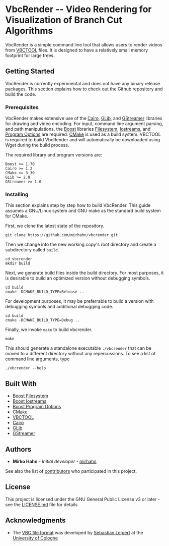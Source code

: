 # VbcRender -- Video Rendering for Visualization of Branch Cut Algorithms

VbcRender is a simple command line tool that allows users to render videos from [VBCTOOL](https://informatik.uni-koeln.de/ls-juenger/vbctool/) files. It is designed to have a relatively small memory footprint for large trees.

## Getting Started

VbcRender is currently experimental and does not have any binary release packages. This section explains how to check out the Github repository and build the code.

### Prerequisites

VbcRender makes extensive use of the [Cairo](https://www.cairographics.org), [GLib](https://www.gtk.org), and [GStreamer](https://gstreamer.freedesktop.org) libraries for drawing and video encoding. For input, command line argument parsing, and path manipulations, the [Boost](https://www.boost.org) libraries [Filesystem](https://www.boost.org/doc/libs/release/libs/filesystem/), [Iostreams](https://www.boost.org/doc/libs/release/libs/iostreams/), and [Program Options](https://www.boost.org/doc/libs/release/libs/program_options/) are required. [CMake](https://cmake.org) is used as a build system. VBCTOOL is required to build VbcRender and will automatically be downloaded using Wget during the build process.

The required library and program versions are:

```
Boost >= 1.70
Cairo >= 1.2
CMake >= 3.30
GLib >= 2.0
GStreamer >= 1.0
```

### Installing

This section explains step by step how to build VbcRender. This guide assumes a GNU/Linux system and GNU make as the standard build system for CMake.

First, we clone the latest state of the repository.

```
git clone https://github.com/mirhahn/vbcrender.git
```

Then we change into the new working copy's root directory and create a subdirectory called `build`.

```
cd vbcrender
mkdir build
```

Next, we generate build files inside the build directory. For most purposes, it is desirable to build an optimized version without debugging symbols.

```
cd build
cmake -DCMAKE_BUILD_TYPE=Release ..
```

For development purposes, it may be preferrable to build a version with debugging symbols and additional debugging code.

```
cd build
cmake -DCMAKE_BUILD_TYPE=Debug ..
```

Finally, we invoke `make` to build vbcrender.

```
make
```

This should generate a standalone executable `./vbcrender` that can be moved to a different directory without any repercussions. To see a list of command line arguments, type

```
./vbcrender --help
```

## Built With

* [Boost Filesystem](https://www.boost.org/doc/libs/release/libs/filesystem/)
* [Boost Iostreams](https://www.boost.org/doc/libs/release/libs/iostreams/)
* [Boost Program Options](https://www.boost.org/doc/libs/release/libs/program_options/)
* [CMake](https://cmake.org)
* [VBCTOOL](https://informatik.uni-koeln.de/ls-juenger/vbctool/)
* [Cairo](https://www.cairographics.org)
* [GLib](https://www.gtk.org)
* [GStreamer](https://gstreamer.freedesktop.org)

## Authors

* **Mirko Hahn** - *Initial developer* - [mirhahn](https://github.com/mirhahn)

See also the list of [contributors](https://github.com/mirhahn/vbcrender/contributors) who participated in this project.

## License

This project is licensed under the GNU General Public License v3 or later - see the [LICENSE.md](LICENSE.md) file for details

## Acknowledgments

* The [VBC file format](https://informatik.uni-koeln.de/fileadmin/projects/vbctool/vbcUserManual.ps.gz) was developed by [Sebastian Leipert](https://www.sebastian-leipert.de/) at the [University of Cologne](http://www.uni-koeln.de/)
